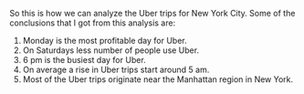 So this is how we can analyze the Uber trips for New York City. Some of the conclusions that I got from this analysis are:

1. Monday is the most profitable day for Uber.
2. On Saturdays less number of people use Uber.
3. 6 pm is the busiest day for Uber.
4. On average a rise in Uber trips start around 5 am.
5. Most of the Uber trips originate near the Manhattan region in New York.
